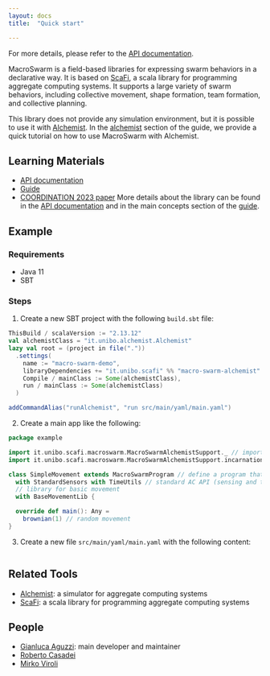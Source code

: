 ```yaml
---
layout: docs
title:  "Quick start"

---
```



For more details, please refer to the [API documentation](https://scafi.github.io/macro-swarm/api/it/unibo/scafi/index.html).

MacroSwarm is a field-based libraries for expressing swarm behaviors in a declarative way.
It is based on [ScaFi](), a scala library for programming aggregate computing systems.
It supports a large variety of swarm behaviors, including collective movement, shape formation, team formation, and collective planning.

This library does not provide any simulation environment, but it is possible to use it with [Alchemist](https://alchemistsimulator.github.io/).
In the [alchemist](/guide/alchemist.html) section of the guide, we provide a quick tutorial on how to use MacroSwarm with Alchemist.

## Learning Materials
- [API documentation](https://scafi.github.io/macro-swarm/api/it/unibo/scafi/index.html)
- [Guide](/guide/index.html)
- [COORDINATION 2023 paper](https://www.researchgate.net/publication/371587547_MacroSwarm_A_Field-Based_Compositional_Framework_for_Swarm_Programming)
More details about the library can be found in the [API documentation](https://scafi.github.io/macro-swarm/api/it/unibo/scafi/index.html)
and in the main concepts section of the [guide](/guide/concepts.html).

## Example

### Requirements
- Java 11
- SBT

### Steps
1. Create a new SBT project with the following `build.sbt` file:
```scala
ThisBuild / scalaVersion := "2.13.12"
val alchemistClass = "it.unibo.alchemist.Alchemist"
lazy val root = (project in file("."))
  .settings(
    name := "macro-swarm-demo",
    libraryDependencies += "it.unibo.scafi" %% "macro-swarm-alchemist" % "1.4.0",
    Compile / mainClass := Some(alchemistClass),
    run / mainClass := Some(alchemistClass)
  )

addCommandAlias("runAlchemist", "run src/main/yaml/main.yaml")
```
2. Create a main app like the following:
```scala
package example

import it.unibo.scafi.macroswarm.MacroSwarmAlchemistSupport._ // import all the MacroSwarm API
import it.unibo.scafi.macroswarm.MacroSwarmAlchemistSupport.incarnation._ // import the standard AC API

class SimpleMovement extends MacroSwarmProgram // define a program that supports the movement in alchemist env
  with StandardSensors with TimeUtils // standard AC API (sensing and time)
  // library for basic movement
  with BaseMovementLib {

  override def main(): Any =
    brownian(1) // random movement
}
````
3. Create a new file `src/main/yaml/main.yaml` with the following content:
```yaml

```


## Related Tools
- [Alchemist](https://alchemistsimulator.github.io/): a simulator for aggregate computing systems
- [ScaFi](https://scafi.github.io/): a scala library for programming aggregate computing systems

## People
- [Gianluca Aguzzi](https://www.unibo.it/sitoweb/gianluca.aguzzi): main developer and maintainer
- [Roberto Casadei](https://www.unibo.it/sitoweb/roby.casadei)
- [Mirko Viroli](https://www.unibo.it/sitoweb/mirko.viroli)
